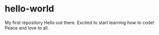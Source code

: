 # hello-world
My first repository
Hello out there. Excited to start learning how to code!
Peace and love to all.
